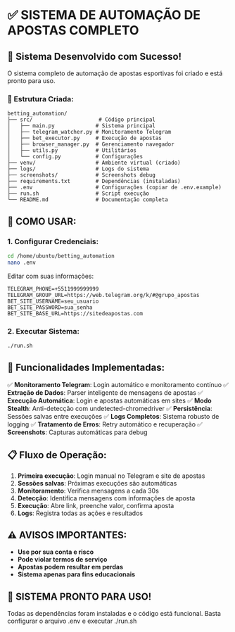 # ✅ SISTEMA DE AUTOMAÇÃO DE APOSTAS COMPLETO

## 🎯 Sistema Desenvolvido com Sucesso!

O sistema completo de automação de apostas esportivas foi criado e está pronto para uso.

### 📁 Estrutura Criada:
```
betting_automation/
├── src/                     # Código principal
│   ├── main.py             # Sistema principal
│   ├── telegram_watcher.py # Monitoramento Telegram
│   ├── bet_executor.py     # Execução de apostas
│   ├── browser_manager.py  # Gerenciamento navegador
│   ├── utils.py            # Utilitários
│   └── config.py           # Configurações
├── venv/                   # Ambiente virtual (criado)
├── logs/                   # Logs do sistema
├── screenshots/            # Screenshots debug
├── requirements.txt        # Dependências (instaladas)
├── .env                    # Configurações (copiar de .env.example)
├── run.sh                  # Script execução
└── README.md               # Documentação completa
```

## 🚀 COMO USAR:

### 1. Configurar Credenciais:
```bash
cd /home/ubuntu/betting_automation
nano .env
```

Editar com suas informações:
```env
TELEGRAM_PHONE=+5511999999999
TELEGRAM_GROUP_URL=https://web.telegram.org/k/#@grupo_apostas
BET_SITE_USERNAME=seu_usuario
BET_SITE_PASSWORD=sua_senha
BET_SITE_BASE_URL=https://sitedeapostas.com
```

### 2. Executar Sistema:
```bash
./run.sh
```

## 🔧 Funcionalidades Implementadas:

✅ **Monitoramento Telegram**: Login automático e monitoramento contínuo
✅ **Extração de Dados**: Parser inteligente de mensagens de apostas
✅ **Execução Automática**: Login e apostas automáticas em sites
✅ **Modo Stealth**: Anti-detecção com undetected-chromedriver
✅ **Persistência**: Sessões salvas entre execuções
✅ **Logs Completos**: Sistema robusto de logging
✅ **Tratamento de Erros**: Retry automático e recuperação
✅ **Screenshots**: Capturas automáticas para debug

## 📋 Fluxo de Operação:

1. **Primeira execução**: Login manual no Telegram e site de apostas
2. **Sessões salvas**: Próximas execuções são automáticas
3. **Monitoramento**: Verifica mensagens a cada 30s
4. **Detecção**: Identifica mensagens com informações de aposta
5. **Execução**: Abre link, preenche valor, confirma aposta
6. **Logs**: Registra todas as ações e resultados

## ⚠️ AVISOS IMPORTANTES:

- **Use por sua conta e risco**
- **Pode violar termos de serviço**
- **Apostas podem resultar em perdas**
- **Sistema apenas para fins educacionais**

## 🎉 SISTEMA PRONTO PARA USO!

Todas as dependências foram instaladas e o código está funcional.
Basta configurar o arquivo .env e executar ./run.sh
